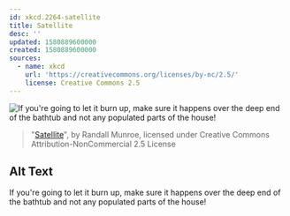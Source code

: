 ```yaml
---
id: xkcd.2264-satellite
title: Satellite
desc: ''
updated: 1580889600000
created: 1580889600000
sources:
  - name: xkcd
    url: 'https://creativecommons.org/licenses/by-nc/2.5/'
    license: Creative Commons 2.5
---
```

![If you're going to let it burn up, make sure it happens over the deep end of the bathtub and not any populated parts of the house!](https://imgs.xkcd.com/comics/satellite.png)
> "[Satellite](https://xkcd.com/2264/)", by Randall Munroe, licensed under Creative Commons Attribution-NonCommercial 2.5 License

## Alt Text
If you're going to let it burn up, make sure it happens over the deep end of the bathtub and not any populated parts of the house!
